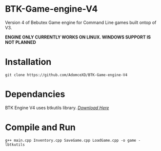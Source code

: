 # BTK-Game-engine-V4
Version 4 of Bebutex Game engine for Command Line games built ontop of V3.

**ENGINE ONLY CURRENTLY WORKS ON LINUX. WINDOWS SUPPORT IS NOT PLANNED**

# Installation
```
git clone https://github.com/AdomceXD/BTK-Game-engine-V4
```

# Dependancies

BTK Engine V4 uses btkutils library. *[Download Here](https://github.com/AdomceXD/btkutil)*


# Compile and Run
```
g++ main.cpp Inventory.cpp SaveGame.cpp LoadGame.cpp -o game -lbtkutils
```
